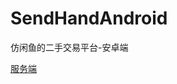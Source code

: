 # SendHandAndroid
仿闲鱼的二手交易平台-安卓端

[服务端](https://github.com/zstu-lly/SecondHandDjango/blob/master/README.md)

